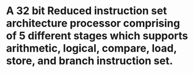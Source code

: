 # A 32 bit Reduced instruction set architecture processor comprising of 5 different stages which supports arithmetic, logical, compare, load, store, and branch instruction set.
